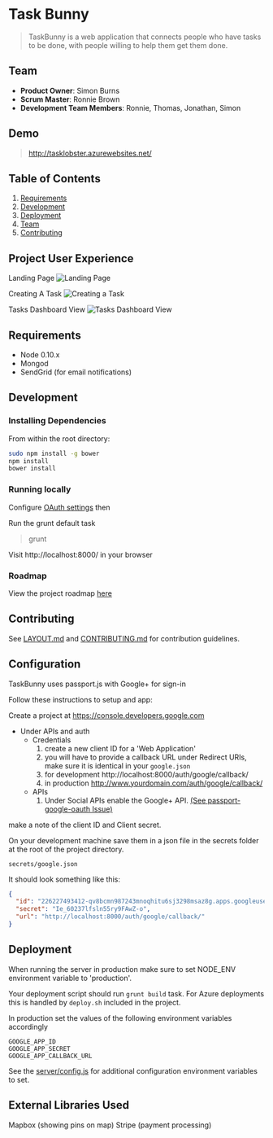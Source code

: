 # Task Bunny

> TaskBunny is a web application that connects people who have tasks to be done, with people willing to help them get them done.

## Team

  - __Product Owner__: Simon Burns
  - __Scrum Master__: Ronnie Brown
  - __Development Team Members__: Ronnie, Thomas, Jonathan, Simon

## Demo

> http://tasklobster.azurewebsites.net/

## Table of Contents

1. [Requirements](#requirements)
1. [Development](#development)
1. [Deployment](#deployment)
1. [Team](#team)
1. [Contributing](#contributing)

## Project User Experience
Landing Page
![Landing Page](https://i.imgur.com/ZIsULjc.gif=300x300)

Creating A Task
![Creating a Task](https://i.imgur.com/4METJ5N.gif=300x300)

Tasks Dashboard View
![Tasks Dashboard View](https://i.imgur.com/BstQnrH.gif=300x300)

## Requirements

- Node 0.10.x
- Mongod
- SendGrid (for email notifications)

## Development

### Installing Dependencies

From within the root directory:

```sh
sudo npm install -g bower
npm install
bower install
```
### Running locally

Configure [OAuth settings](#configuration) then

Run the grunt default task

> grunt

Visit http://localhost:8000/ in your browser


### Roadmap

View the project roadmap [here](https://github.com/chainsugar/chainsugar/issues)


## Contributing

See [LAYOUT.md](doc/LAYOUT.md) and [CONTRIBUTING.md](doc/CONTRIBUTING.md) for contribution guidelines.


## Configuration

TaskBunny uses passport.js with Google+ for sign-in

Follow these instructions to setup and app:

Create a project at https://console.developers.google.com
* Under APIs and auth
  * Credentials
    1. create a new client ID for a 'Web Application'
    2. you will have to provide a callback URL under Redirect URIs, make sure it is identical in your `google.json`
    3. for development http://localhost:8000/auth/google/callback/
    4. in production http://www.yourdomain.com/auth/google/callback/
  * APIs
    1. Under Social APIs enable the Google+ API. [(See passport-google-oauth Issue)](https://github.com/jaredhanson/passport-google-oauth/issues/72)

make a note of the client ID and Client secret.

On your development machine save them in a json file in the secrets folder at the root of the project
directory.

    secrets/google.json

It should look something like this:

```json
{
  "id": "226227493412-qv8bcmn987243mnoqhitu6sj3298msaz8g.apps.googleusercontent.com",
  "secret": "Ie_60237lfsln55ry9FAwZ-o",
  "url": "http://localhost:8000/auth/google/callback/"
}
```

## Deployment

When running the server in production make sure to set NODE_ENV environment variable to 'production'.

Your deployment script should run `grunt build` task. For Azure deployments this is handled by `deploy.sh` included in the project.


In production set the values of the following environment variables accordingly

    GOOGLE_APP_ID
    GOOGLE_APP_SECRET
    GOOGLE_APP_CALLBACK_URL

See the [server/config.js](server/config.js) for additional configuration environment variables to set.

## External Libraries Used
Mapbox (showing pins on map)
Stripe (payment processing)
